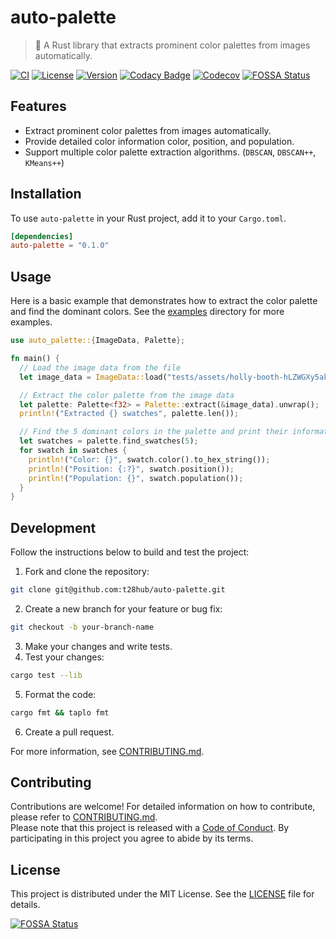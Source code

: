 # auto-palette

> 🎨 A Rust library that extracts prominent color palettes from images automatically.

[![CI](https://github.com/t28hub/auto-palette/actions/workflows/ci.yml/badge.svg)](https://github.com/t28hub/auto-palette/actions/workflows/ci.yml)
[![License](https://img.shields.io/crates/l/auto-palette)](https://crates.io/crates/auto-palette)
[![Version](https://img.shields.io/crates/v/auto-palette)](https://crates.io/crates/auto-palette)
[![Codacy Badge](https://app.codacy.com/project/badge/Grade/5de09d1930244071a2fa39d5cfcd8633)](https://app.codacy.com/gh/t28hub/auto-palette/dashboard?utm_source=gh&utm_medium=referral&utm_content=&utm_campaign=Badge_grade)
[![Codecov](https://codecov.io/gh/t28hub/auto-palette/graph/badge.svg?token=E1IPqCZP3h)](https://codecov.io/gh/t28hub/auto-palette)
[![FOSSA Status](https://app.fossa.com/api/projects/custom%2B14538%2Fgit%40github.com%3At28hub%2Fauto-palette.git.svg?type=shield&issueType=license)](https://app.fossa.com/projects/custom%2B14538%2Fgit%40github.com%3At28hub%2Fauto-palette.git?ref=badge_shield&issueType=license)

## Features

* Extract prominent color palettes from images automatically.
* Provide detailed color information color, position, and population.
* Support multiple color palette extraction algorithms. (`DBSCAN`, `DBSCAN++`, `KMeans++`)

## Installation

To use `auto-palette` in your Rust project, add it to your `Cargo.toml`.

```toml
[dependencies]
auto-palette = "0.1.0"
```

## Usage
Here is a basic example that demonstrates how to extract the color palette and find the dominant colors.
See the [examples](examples) directory for more examples.
```rust
use auto_palette::{ImageData, Palette};

fn main() {
  // Load the image data from the file
  let image_data = ImageData::load("tests/assets/holly-booth-hLZWGXy5akM-unsplash.jpg").unwrap();

  // Extract the color palette from the image data
  let palette: Palette<f32> = Palette::extract(&image_data).unwrap();
  println!("Extracted {} swatches", palette.len());

  // Find the 5 dominant colors in the palette and print their information
  let swatches = palette.find_swatches(5);
  for swatch in swatches {
    println!("Color: {}", swatch.color().to_hex_string());
    println!("Position: {:?}", swatch.position());
    println!("Population: {}", swatch.population());
  }
}
```

## Development

Follow the instructions below to build and test the project:

1. Fork and clone the repository:
```sh
git clone git@github.com:t28hub/auto-palette.git 
```
2. Create a new branch for your feature or bug fix:
```sh
git checkout -b your-branch-name
```
3. Make your changes and write tests.
4. Test your changes:
```sh
cargo test --lib
```
5. Format the code:
```sh
cargo fmt && taplo fmt
```
6. Create a pull request.

For more information, see [CONTRIBUTING.md](CONTRIBUTING.md).

## Contributing

Contributions are welcome! For detailed information on how to contribute, please refer to [CONTRIBUTING.md](CONTRIBUTING.md).  
Please note that this project is released with a [Code of Conduct](CODE_OF_CONDUCT.md). By participating in this project you agree to abide by its terms.

## License

This project is distributed under the MIT License. See the [LICENSE](LICENSE) file for details.

[![FOSSA Status](https://app.fossa.com/api/projects/custom%2B14538%2Fgit%40github.com%3At28hub%2Fauto-palette.git.svg?type=large&issueType=license)](https://app.fossa.com/projects/custom%2B14538%2Fgit%40github.com%3At28hub%2Fauto-palette.git?ref=badge_large&issueType=license)
